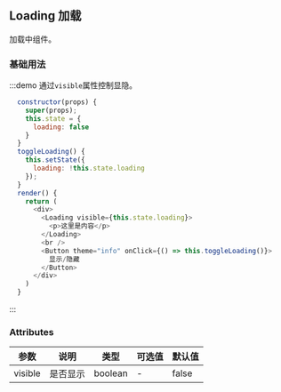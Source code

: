 ## Loading 加载
加载中组件。

### 基础用法

:::demo 通过`visible`属性控制显隐。
```js
  constructor(props) {
    super(props);
    this.state = {
      loading: false
    }
  }
  toggleLoading() {
    this.setState({
      loading: !this.state.loading
    });
  }
  render() {
    return (
      <div>
        <Loading visible={this.state.loading}>
          <p>这里是内容</p>
        </Loading>
        <br />
        <Button theme="info" onClick={() => this.toggleLoading()}>
          显示/隐藏
        </Button>
      </div>
    )
  }
```
:::

### Attributes
| 参数      | 说明    | 类型      | 可选值       | 默认值   |
|---------- |-------- |---------- |-------------  |-------- |
| visible   |  是否显示  | boolean |  -     |    false    |
